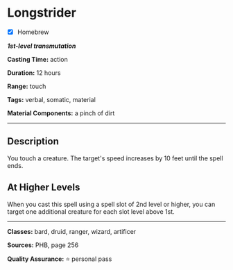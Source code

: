 # Longstrider

- [x] Homebrew

***1st-level transmutation***

**Casting Time:** action

**Duration:** 12 hours

**Range:** touch

**Tags:** verbal, somatic, material

**Material Components:** a pinch of dirt

---

## Description
You touch a creature.
The target's speed increases by 10 feet until the spell ends.

## At Higher Levels
When you cast this spell using a spell slot of 2nd level or higher, you can target one additional creature for each slot level above 1st.

---

**Classes:** bard, druid, ranger, wizard, artificer

**Sources:** PHB, page 256

**Quality Assurance:** :star: personal pass

